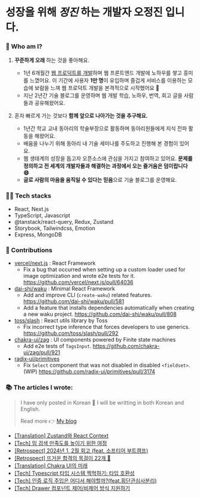 # 성장을 위해 _정진_ 하는 개발자 오정진 입니다.

### 👋 Who am I?

1. **꾸준하게 오래** 하는 것을 좋아해요.
    - 1년 6개월간 [웹 프로덕트를 개발](https://github.com/thismeme-team/thismeme-web)하며 웹 프론트엔드 개발에 노하우를 쌓고 흥미를 느꼈어요. 이 기간에 사용자 **1만 명**이 유입하며 즐겁게 서비스를 이용하는 모습에 보람을 느껴 웹 프로덕트 개발을 본격적으로 시작했어요 🙂
    - 지난 2년간 기술 블로그를 운영하며 웹 개발 학습, 노하우, 번역, 회고 글을 사람들과 공유해왔어요.

2. 혼자 빠르게 가는 것보다 **함께 앞으로 나아가는 것을 추구해요.**
    - 1년간 학교 교내 동아리의 학술부장으로 활동하며 동아리원들에게 지식 전파 활동을 해왔어요.
    - 배움을 나누기 위해 동아리 내 기술 세미나를 주도하고 진행해 본 경험이 있어요.
    - 웹 생태계의 성장을 돕고자 오픈소스에 관심을 가지고 참여하고 있어요. **문제를 정의하고 전 세계의 개발자들과 해결하는 과정에서 오는 즐거움은 덤이랍니다 😄**
    - **글로 사람의 마음을 움직일 수 있다는 믿음**으로 기술 블로그를 운영해요.
  

### 🧑‍💻 Tech stacks
- React, Next.js
- TypeScript, Javascript
- @tanstack/react-query, Redux, Zustand
- Storybook, Tailwindcss, Emotion
- Express, MongoDB


### 🙌 Contributions
- [vercel/next.js](https://github.com/vercel/next.js/issues?q=involves:ojj1123) : React Framework
    - Fix a bug that occurred when setting up a custom loader used for image optimization and wrote e2e tests for it. https://github.com/vercel/next.js/pull/64036
- [dai-shi/waku](https://github.com/dai-shi/waku/issues?q=involves:ojj1123) : Minimal React Framework
    - Add and improve CLI (`create-waku`) related features. https://github.com/dai-shi/waku/pull/581
    - Add a feature that installs dependencies automatically when creating a new waku project. https://github.com/dai-shi/waku/pull/808
- [toss/slash](https://github.com/toss/slash/issues?q=involves:ojj1123) : React utils library by Toss
    - Fix incorrect type inference that forces developers to use generics. https://github.com/toss/slash/pull/292
- [chakra-ui/zag](https://github.com/chakra-ui/zag/pulls?q=involves:ojj1123) : UI components powered by Finite state machines
    - Add e2e tests of `TagsInput`. https://github.com/chakra-ui/zag/pull/921
- [radix-ui/primitives](https://github.com/radix-ui/primitives/pulls?q=involves:ojj1123)
    - Fix `Select` component that was not disabled in disabled `<fieldset>`. (WIP) https://github.com/radix-ui/primitives/pull/3174

### 📚 The articles I wrote:

> I have only posted in Korean 🙏
> I will be writting in both Korean and English.
>
> Read more 👉 [My blog](https://velog.io/@ojj1123)

- [[Translation] Zustand와 React Context](https://velog.io/@ojj1123/zustand-and-react-context)
- [[Tech] 밈 검색 만족도를 높이기 위한 여정](https://velog.io/@ojj1123/how-to-improve-meme-search-ux)
- [[Retrospect] 2024년 1, 2월 회고 (feat. 소프티어 부트캠프)](https://velog.io/@ojj1123/jan-and-feb-2024-review)
- [[Retrospect] 뜨거운 합격의 목걸이 22개 🏅](https://velog.io/@ojj1123/2023-retrospect)
- [[Translation] Chakra UI의 미래](https://velog.io/@ojj1123/the-future-of-chakra-ui)
- [[Tech] Typescript 타입 시스템 찍먹하기: 타입 호환성](https://velog.io/@ojj1123/about-type-compatibility)
- [[Tech] 인증 로직 주입은 어디서 해야할까?(feat.횡단관심사분리)](https://velog.io/@ojj1123/where-should-i-inject-the-authentication-logic)
- [[Tech] Drawer 컴포넌트 제어/비제어 방식 지원하기](https://velog.io/@ojj1123/how-to-design-a-drawer-component)
